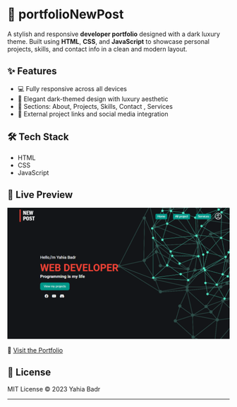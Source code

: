 # 💼 portfolioNewPost

A stylish and responsive **developer portfolio** designed with a dark luxury theme. Built using **HTML**, **CSS**, and **JavaScript** to showcase personal projects, skills, and contact info in a clean and modern layout.

## ✨ Features

- 💻 Fully responsive across all devices
- 🌙 Elegant dark-themed design with luxury aesthetic
- 📁 Sections: About, Projects, Skills, Contact , Services
- 🔗 External project links and social media integration

## 🛠️ Tech Stack

- HTML
- CSS
- JavaScript

## 📸 Live Preview

![Screenshot](./screenshot.png) 

🔗 [Visit the Portfolio](https://newpost-1.web.app/)

## 📄 License
MIT License © 2023 Yahia Badr

---
